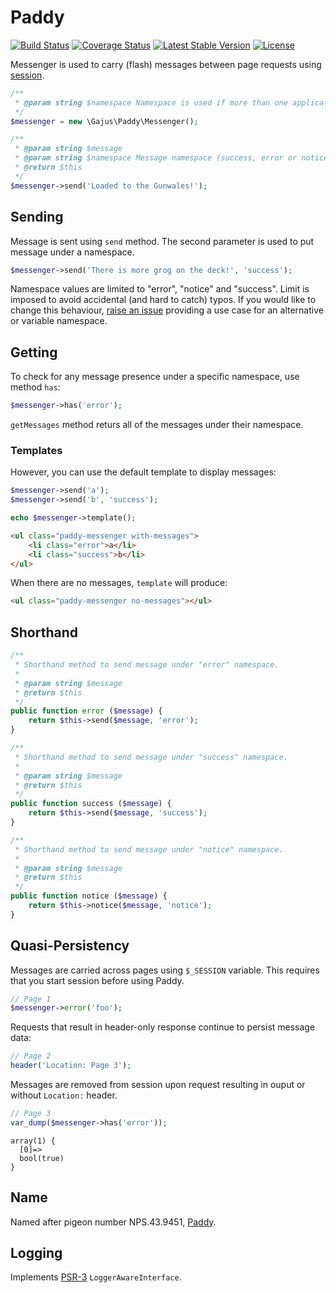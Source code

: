 # Paddy

[![Build Status](https://travis-ci.org/gajus/paddy.png?branch=master)](https://travis-ci.org/gajus/paddy)
[![Coverage Status](https://coveralls.io/repos/gajus/paddy/badge.png?branch=master)](https://coveralls.io/r/gajus/paddy?branch=master)
[![Latest Stable Version](https://poser.pugx.org/gajus/paddy/version.png)](https://packagist.org/packages/gajus/paddy)
[![License](https://poser.pugx.org/gajus/paddy/license.png)](https://packagist.org/packages/gajus/paddy)

Messenger is used to carry (flash) messages between page requests using [session](http://www.php.net/manual/en/features.sessions.php).

```php
/**
 * @param string $namespace Namespace is used if more than one application is using Messenger. Defaults to the SERVER_NAME or "default".
 */
$messenger = new \Gajus\Paddy\Messenger();

/**
 * @param string $message
 * @param string $namespace Message namespace (success, error or notice).
 * @return $this
 */
$messenger->send('Loaded to the Gunwales!');
```

## Sending

Message is sent using `send` method. The second parameter is used to put message under a namespace.

```php
$messenger->send('There is more grog on the deck!', 'success');
```

Namespace values are limited to "error", "notice" and "success". Limit is imposed to avoid accidental (and hard to catch) typos. If you would like to change this behaviour, [raise an issue](https://github.com/gajus/skip/issues) providing a use case for an alternative or variable namespace.

## Getting

To check for any message presence under a specific namespace, use method `has`:

```php
$messenger->has('error');
```

`getMessages` method returs all of the messages under their namespace.

### Templates

However, you can use the default template to display messages:

```php
$messenger->send('a');
$messenger->send('b', 'success');

echo $messenger->template();
```

```html
<ul class="paddy-messenger with-messages">
    <li class="error">a</li>
    <li class="success">b</li>
</ul>
```

When there are no messages, `template` will produce:

```html
<ul class="paddy-messenger no-messages"></ul>
```

## Shorthand

```php
/**
 * Shorthand method to send message under "error" namespace.
 *
 * @param string $message
 * @return $this
 */
public function error ($message) {
    return $this->send($message, 'error');
}

/**
 * Shorthand method to send message under "success" namespace.
 *
 * @param string $message
 * @return $this
 */
public function success ($message) {
    return $this->send($message, 'success');
}

/**
 * Shorthand method to send message under "notice" namespace.
 *
 * @param string $message
 * @return $this
 */
public function notice ($message) {
    return $this->notice($message, 'notice');
}
```

## Quasi-Persistency

Messages are carried across pages using `$_SESSION` variable. This requires that you start session before using Paddy.

```php
// Page 1
$messenger->error('foo');
```

Requests that result in header-only response continue to persist message data:

```php
// Page 2
header('Location: Page 3');
```

Messages are removed from session upon request resulting in ouput or without `Location:` header.

```php
// Page 3
var_dump($messenger->has('error'));
```

```
array(1) {
  [0]=>
  bool(true)
}
```

## Name

Named after pigeon number NPS.43.9451, [Paddy](http://en.wikipedia.org/wiki/Paddy_(pigeon)).

## Logging

Implements [PSR-3](https://github.com/php-fig/fig-standards/blob/master/accepted/PSR-3-logger-interface.md) `LoggerAwareInterface`.
